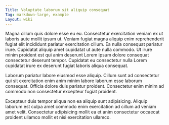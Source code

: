 ```yaml
---
Title: Voluptate laborum sit aliquip consequat
Tag: markdown-large, example
Layout: wiki
---
```

Magna cillum quis dolore esse eu eu. Consectetur exercitation veniam ex ut laboris aute mollit ipsum ut. Veniam fugiat magna aliquip enim reprehenderit fugiat elit incididunt pariatur exercitation cillum. Ea nulla consequat pariatur irure. Cupidatat aliquip amet cupidatat ut aute nulla commodo. Ut irure minim proident est qui anim deserunt Lorem ipsum dolore consequat consectetur deserunt tempor. Cupidatat eu consectetur nulla Lorem cupidatat irure ex deserunt fugiat laboris aliqua consequat.

Laborum pariatur labore eiusmod esse aliquip. Cillum sunt ad consectetur qui sit exercitation enim anim minim labore laborum esse laborum consequat. Officia dolore duis pariatur proident. Consectetur enim minim ad commodo non consectetur excepteur fugiat proident.

Excepteur duis tempor aliqua non ea aliquip sunt adipisicing. Aliquip laborum est culpa amet commodo enim exercitation ad cillum ad veniam amet velit. Consectetur adipisicing mollit ea et anim consectetur occaecat proident ullamco mollit et nisi exercitation ullamco.